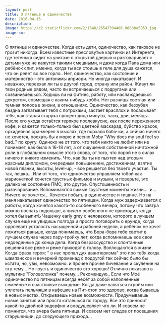 ```yaml
---
layout: post
title: О пятнице и одиночестве
date: 2016-04-15
description: 
image: https://c2.staticflickr.com/2/1548/26547394406_080bba5853.jpg
image-sm: 
---
```

<p>О пятнице и одиночестве. 
Когда есть дети, одиночество, как таковое не грозит никогда. Всем известные пресловутые картинки из Интернета, где тетенька сидит на унитазе с открытой дверью и разговаривает с детьми уже не кажутся такими смешными, и даже когда Папа дома или ребёнок спит, именно, когда ты вся стоишь в геле для душа кажется, что он ревет во все горло.. Нет, одиночество, как состояние и материнство - это антонимы априори. 
Но иногда накатывает. И неважно, переехал ли ты в другой город, страну или район. Живут ли твои родные рядом, часто ли встречаешься с подругами или созваниваешься. Ходишь ли на фитнес, работу, или наслаждаешься декретом, совмещая с каким-нибудь хобби. Нет разницы светлая или темная полоса в жизни, в отношениях. 
Одиночество, как беззубая бездна заглатывает тебя с потрохами, застает врасплох и посасывает тебя, как старая старуха процентщица минуты, часы, дни, месяцы. После его ухода остаётся терпкое послевкусие, как после переженного кофе, и кажется только-только был цветной маскарад, буйство красок, орхидейная оранжерея в мыслях, где порхали бабочки, а сейчас ничего не хочется, поехать бы к морю и песню Moby "Why does my soul feel so bad.." по кругу. 
Одиноко не от того, что тебя никто не любит или не понимает, как было в 16-18 лет, а от ощущения собственной ничтожной роли в глобальном смысле этого слова, от того, что порой не в силах ничего и никого изменить. Что, как бы ты не пыхтел над вторым красным дипломом, очередным повышением, достижением, взятие новой планки, высоты, level-up, - все решается без твоего участия. Ты так, пешка... Или от того, что одиночество управляем тобой как марионеткой хочется грустных фильмов и музыки, и поверьте, это далеко не состояние ПМС, это другое. Опустошенность и разочарование. Вспоминаются самые грустные моменты жизни.... и... Ничего не хочется... Хочется побыть в одиночестве и тишине. 
Но на меня накатывает одиночество по пятницам. Когда муж задерживается с работы, когда хочется какого-то особенного вечера, потому что завтра можно поспать подольше, а ничего особенного не присходит, когда хотел бы выпитЬ Чашечку early grey с человеком, которого в лучшем случае ещё не увидишь полгода и просто поговорить о ерунде, когда одолевает усталость насыщенной и рабочей недели, а ребёнок не хочет ложиться раньше, когда понимаешь, что Бора-бора тебе светит в лучшем случае через пару-тройку лет, когда вспоминаешь все свои недоеденные до конца дела. Когда безрассудство и спонтанные решения все реже и реже приходят в голову. Воплощаются в жизни. Когда фраза героя: " в нас пропал дух авантюризма" это про тебя.когда шампанское и вечерний променад с подругой так сейчас было бы кстати, но, увы, невозможно. и прочее прочее бичевание и скуление на эту тему... 
Но грусть и одиночество это хорошо! Отлично показано в мультике "Головоломка" почему... Рекомендую.. Если что 
Моё одиночество по пятницам всегда несёт за собой наполненные семейные и счастливые выходные. Когда даже валяться втроём или уплетать пельмяши в кафешке на Пит-стоп это здорово, когда бываешь в новых местах. Открываешь новые возможности. Придумываешь новые занятия или просто катаешься по городу. Все это приносит какой-то двойной эндорфин и воодушевляет что ли. И совсем не помнится, что вчера была пятница. И совсем нет следов от посещения старушенции, до следующего прихода...</p>
